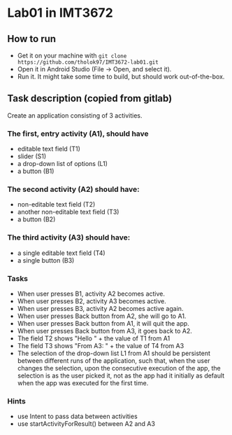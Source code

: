 # Lab01 in IMT3672

## How to run

* Get it on your machine with `git clone https://github.com/tholok97/IMT3672-lab01.git`
* Open it in Android Studio (File -> Open, and select it).
* Run it. It might take some time to build, but should work out-of-the-box.

## Task description (copied from gitlab)

Create an application consisting of 3 activities. 

### The first, entry activity (A1), should have

* editable text field (T1)
* slider (S1)
* a drop-down list of options (L1)
* a button (B1)

### The second activity (A2) should have:

* non-editable text field (T2)
* another non-editable text field (T3)
* a button (B2)

### The third activity (A3) should have:

* a single editable text field (T4)
* a single button (B3)

### Tasks

* When user presses B1, activity A2 becomes active.
* When user presses B2, activity A3 becomes active.
* When user presses B3, activity A2 becomes active again.
* When user presses Back button from A2, she will go to A1.
* When user presses Back button from A1, it will quit the app.
* When user presses Back button from A3, it goes back to A2.
* The field T2 shows "Hello " + the value of T1 from A1
* The field T3 shows "From A3: " + the value of T4 from A3
* The selection of the drop-down list L1 from A1 should be persistent between different runs of the application, such that, when the user changes the selection, upon the consecutive execution of the app, the selection is as the user picked it, not as the app had it initially as default when the app was executed for the first time.

### Hints

* use Intent to pass data between activities
* use startActivityForResult() between A2 and A3
